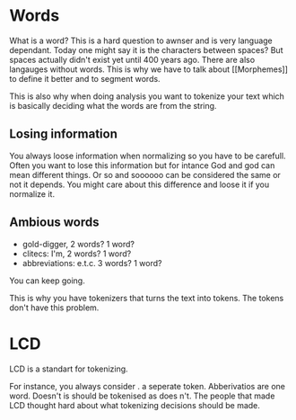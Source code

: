 # Words 
What is a word? This is a hard question to awnser and is very language dependant. Today one might say it is the characters between spaces? But spaces actually didn't exist yet until 400 years ago. There are also langauges without words. This is why we have to talk about [[Morphemes]] to define it better and to segment words.

This is also why when doing analysis you want to tokenize your text which is basically deciding what the words are from the string. 

## Losing information
You always loose information when normalizing so you have to be carefull. Often you want to lose this information but for intance God and god can mean different things. Or so and soooooo can be considered the same or not it depends. You might care about this difference and loose it if you normalize it. 

## Ambious words
- gold-digger, 2 words? 1 word?
- clitecs: I'm, 2 words? 1 word?
- abbreviations: e.t.c. 3 words? 1 word?

You can keep going. 

This is why you have tokenizers that turns the text into tokens. The tokens don't have this problem.

# LCD
LCD is a standart for tokenizing. 

For instance, you always consider . a seperate token. Abberivatios are one word. Doesn't is should be tokenised as does n't. The people that made LCD thought hard about what tokenizing decisions should be made.



